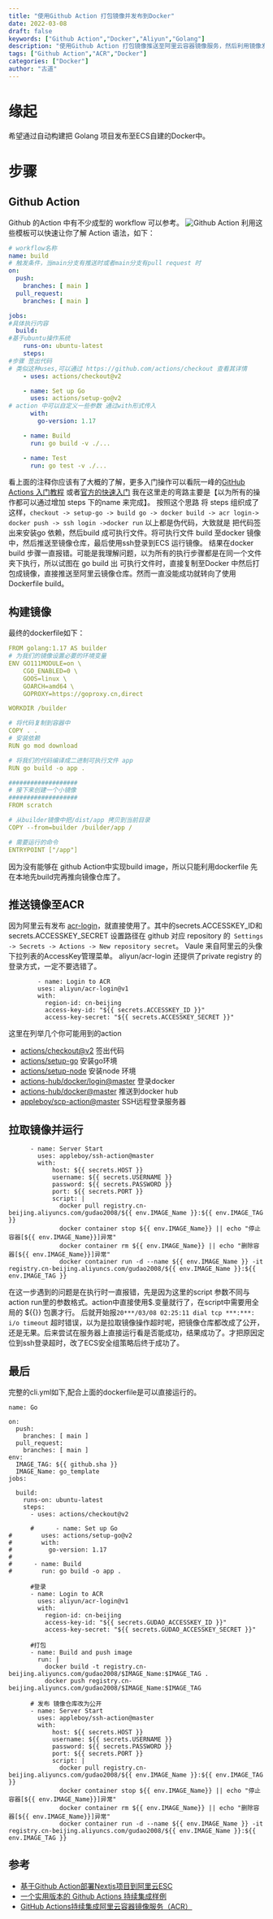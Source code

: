 ```yaml
---
title: "使用Github Action 打包镜像并发布到Docker"
date: 2022-03-08
draft: false
keywords: ["Github Action","Docker","Aliyun","Golang"]
description: "使用Github Action 打包镜像推送至阿里云容器镜像服务，然后利用镜像发布至阿里云ECS 自建Docker中"
tags: ["Github Action","ACR","Docker"]
categories: ["Docker"]
author: "古道" 
---
```

# 缘起
希望通过自动构建把 Golang 项目发布至ECS自建的Docker中。
# 步骤
## Github Action
Github 的Action 中有不少成型的 workflow 可以参考。
![Github Action]([2022-03-08]github-action-golang_files/1.jpg)
利用这些模板可以快速让你了解 Action 语法，如下：
``` yaml
# workflow名称
name: build
# 触发条件，当main分支有推送时或者main分支有pull request 时
on:
  push:
    branches: [ main ] 
  pull_request:
    branches: [ main ]

jobs:
#具体执行内容
  build:
#基于ubuntu操作系统
    runs-on: ubuntu-latest
    steps:
#步骤 签出代码
# 类似这种uses,可以通过 https://github.com/actions/checkout 查看其详情
    - uses: actions/checkout@v2

    - name: Set up Go
      uses: actions/setup-go@v2
# action 中可以自定义一些参数 通过with形式传入
      with:
        go-version: 1.17

    - name: Build
      run: go build -v ./...

    - name: Test
      run: go test -v ./...
```
看上面的注释你应该有了大概的了解，更多入门操作可以看阮一峰的[GitHub Actions 入门教程](http://www.ruanyifeng.com/blog/2019/09/getting-started-with-github-actions.html)
或者[官方的快速入门](https://docs.github.com/cn/actions/learn-github-actions/understanding-github-actions)
我在这里走的弯路主要是【以为所有的操作都可以通过增加 steps 下的name 来完成】。
按照这个思路 将 steps 组织成了这样，`checkout -> setup-go -> build go -> docker build -> acr login-> docker push -> ssh login ->docker run`
以上都是伪代码，大致就是 把代码签出来安装go 依赖，然后build 成可执行文件。将可执行文件 build 至docker 镜像中，然后推送至镜像仓库，最后使用ssh登录到ECS 运行镜像。
结果在docker build 步骤一直报错。可能是我理解问题，以为所有的执行步骤都是在同一个文件夹下执行，所以试图在 go build 出 可执行文件时，直接复制至Docker 中然后打包成镜像，直接推送至阿里云镜像仓库。然而一直没能成功就转向了使用Dockerfile build。

## 构建镜像
最终的dockerfile如下：
``` yaml
FROM golang:1.17 AS builder
# 为我们的镜像设置必要的环境变量
ENV GO111MODULE=on \
    CGO_ENABLED=0 \
    GOOS=linux \
    GOARCH=amd64 \
    GOPROXY=https://goproxy.cn,direct

WORKDIR /builder

# 将代码复制到容器中
COPY . .
# 安装依赖
RUN go mod download

# 将我们的代码编译成二进制可执行文件 app
RUN go build -o app .

###################
# 接下来创建一个小镜像
###################
FROM scratch

# 从builder镜像中把/dist/app 拷贝到当前目录
COPY --from=builder /builder/app /

# 需要运行的命令
ENTRYPOINT ["/app"]

```

因为没有能够在 github Action中实现build image，所以只能利用dockerfile 先在本地先build完再推向镜像仓库了。

## 推送镜像至ACR

因为阿里云有发布 [acr-login](https://github.com/aliyun/acr-login)，就直接使用了。其中的secrets.ACCESSKEY_ID和secrets.ACCESSKEY_SECRET
设置路径在 github 对应 repository 的` Settings -> Secrets -> Actions -> New repository secret`。
Vaule 来自阿里云的头像下拉列表的AccessKey管理菜单。
aliyun/acr-login 还提供了private registry 的登录方式，一定不要选错了。
```
		- name: Login to ACR
        uses: aliyun/acr-login@v1
        with:
          region-id: cn-beijing
          access-key-id: "${{ secrets.ACCESSKEY_ID }}"
          access-key-secret: "${{ secrets.ACCESSKEY_SECRET }}"
```

这里在列举几个你可能用到的action
-  [actions/checkout@v2](https://github.com/actions/checkout) 签出代码
-  [actions/setup-go](https://github.com/actions/setup-go) 安装go环境
-  [actions/setup-node](https://github.com/actions/setup-node) 安装node 环境
-  [actions-hub/docker/login@master](https://github.com/actions-hub/docker) 登录docker
-  [actions-hub/docker@master](https://github.com/actions-hub/docker) 推送到docker hub
-  [appleboy/scp-action@master](https://github.com/appleboy/scp-action) SSH远程登录服务器

## 拉取镜像并运行
```
      - name: Server Start
        uses: appleboy/ssh-action@master
        with:
            host: ${{ secrets.HOST }}
            username: ${{ secrets.USERNAME }}
            password: ${{ secrets.PASSWORD }}
            port: ${{ secrets.PORT }}
            script: |
              docker pull registry.cn-beijing.aliyuncs.com/gudao2008/${{ env.IMAGE_Name }}:${{ env.IMAGE_TAG }}
              docker container stop ${{ env.IMAGE_Name}} || echo "停止容器[${{ env.IMAGE_Name}}]异常"
              docker container rm ${{ env.IMAGE_Name}} || echo "删除容器[${{ env.IMAGE_Name}}]异常"
              docker container run -d --name ${{ env.IMAGE_Name }} -it registry.cn-beijing.aliyuncs.com/gudao2008/${{ env.IMAGE_Name }}:${{ env.IMAGE_TAG }}

```
在这一步遇到的问题是在执行时一直报错，先是因为这里的script 参数不同与action run里的参数格式。action中直接使用$.变量就行了，在script中需要用全局的 ${{}} 包裹才行。
后就开始报`20***/03/08 02:25:11 dial tcp ***:***: i/o timeout` 超时错误，以为是拉取镜像操作超时呢，把镜像仓库都改成了公开，还是无果。后来尝试在服务器上直接运行看是否能成功，结果成功了。才把原因定位到ssh登录超时，改了ECS安全组策略后终于成功了。
## 最后

完整的cli.yml如下,配合上面的dockerfile是可以直接运行的。
```
name: Go

on:
  push:
    branches: [ main ]
  pull_request:
    branches: [ main ]
env:
  IMAGE_TAG: ${{ github.sha }}
  IMAGE_Name: go_template
jobs:

  build:
    runs-on: ubuntu-latest
    steps:
      - uses: actions/checkout@v2

      #      - name: Set up Go
#        uses: actions/setup-go@v2
#        with:
#          go-version: 1.17
#
#      - name: Build
#        run: go build -o app .

      #登录
      - name: Login to ACR
        uses: aliyun/acr-login@v1
        with:
          region-id: cn-beijing
          access-key-id: "${{ secrets.GUDAO_ACCESSKEY_ID }}"
          access-key-secret: "${{ secrets.GUDAO_ACCESSKEY_SECRET }}"

      #打包
      - name: Build and push image
        run: |
          docker build -t registry.cn-beijing.aliyuncs.com/gudao2008/$IMAGE_Name:$IMAGE_TAG .
          docker push registry.cn-beijing.aliyuncs.com/gudao2008/$IMAGE_Name:$IMAGE_TAG

      # 发布 镜像仓库改为公开
      - name: Server Start
        uses: appleboy/ssh-action@master
        with:
            host: ${{ secrets.HOST }}
            username: ${{ secrets.USERNAME }}
            password: ${{ secrets.PASSWORD }}
            port: ${{ secrets.PORT }}
            script: |
              docker pull registry.cn-beijing.aliyuncs.com/gudao2008/${{ env.IMAGE_Name }}:${{ env.IMAGE_TAG }}
              docker container stop ${{ env.IMAGE_Name}} || echo "停止容器[${{ env.IMAGE_Name}}]异常"
              docker container rm ${{ env.IMAGE_Name}} || echo "删除容器[${{ env.IMAGE_Name}}]异常"
              docker container run -d --name ${{ env.IMAGE_Name }} -it registry.cn-beijing.aliyuncs.com/gudao2008/${{ env.IMAGE_Name }}:${{ env.IMAGE_TAG }}

```
## 参考
- [基于Github Action部署Nextjs项目到阿里云ESC](https://blog.51cto.com/youthfighter/4805540)
- [一个实用版本的 Github Actions 持续集成样例](https://www.gitdig.com/post/github-action/)
- [GitHub Actions持续集成阿里云容器镜像服务（ACR）](https://mincong.io/cn/github-actions-acr/)